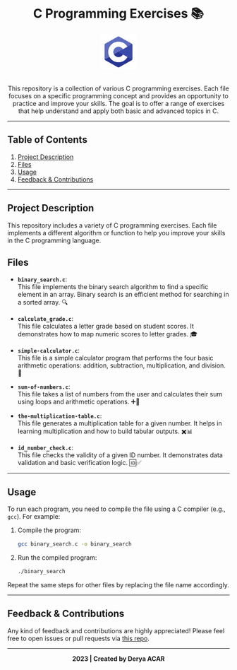 <div align="center">
  <h1>C Programming Exercises 📚</h1> <img src="https://github.com/deryaxacar/C-Programming/blob/main/c.PNG" alt="C Logo" width="80"></br></br>
</div>

<p align="center">
This repository is a collection of various C programming exercises. Each file focuses on a specific programming concept and provides an opportunity to practice and improve your skills. The goal is to offer a range of exercises that help understand and apply both basic and advanced topics in C.
</p>

---

## Table of Contents

1. [Project Description](#project-description)
2. [Files](#files)
3. [Usage](#usage)
4. [Feedback & Contributions](#feedback--contributions)

---

## Project Description

This repository includes a variety of C programming exercises. Each file implements a different algorithm or function to help you improve your skills in the C programming language.

## Files

- **`binary_search.c`**:  
  This file implements the binary search algorithm to find a specific element in an array. Binary search is an efficient method for searching in a sorted array. 🔍

- **`calculate_grade.c`**:  
  This file calculates a letter grade based on student scores. It demonstrates how to map numeric scores to letter grades. 🎓

- **`simple-calculator.c`**:  
  This file is a simple calculator program that performs the four basic arithmetic operations: addition, subtraction, multiplication, and division. 🧮

- **`sum-of-numbers.c`**:  
  This file takes a list of numbers from the user and calculates their sum using loops and arithmetic operations. ➕🔢

- **`the-multiplication-table.c`**:  
  This file generates a multiplication table for a given number. It helps in learning multiplication and how to build tabular outputs. ✖️📊

- **`id_number_check.c`**:  
  This file checks the validity of a given ID number. It demonstrates data validation and basic verification logic. 🆔✅

---

## Usage

To run each program, you need to compile the file using a C compiler (e.g., `gcc`). For example:

1. Compile the program:
    ```sh
    gcc binary_search.c -o binary_search
    ```

2. Run the compiled program:
    ```sh
    ./binary_search
    ```

Repeat the same steps for other files by replacing the file name accordingly.

---

## Feedback & Contributions

Any kind of feedback and contributions are highly appreciated! Please feel free to open issues or pull requests via [this repo](https://github.com/deryaxacar/c-programming-exercises).

---

<div align="center">
  <b>2023 | Created by Derya ACAR</b>
</div>

